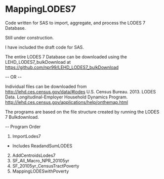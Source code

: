 MappingLODES7
=============

Code written for SAS to import, aggregate, and process the LODES 7 Database.

Still under construction.

I have included the draft code for SAS.

The entire LODES 7 Database can be downloaded using the  LEHD_LODES7_bulkDownload at https://github.com/npr99/LEHD_LODES7_bulkDownload


-- OR --

Individual files can be downloaded from
http://lehd.ces.census.gov/data/#lodes
U.S. Census Bureau. 2013. LODES Data. Longitudinal-Employer Household Dynamics Program. http://lehd.ces.census.gov/applications/help/onthemap.html

The programs are based on the file structure created by running the LODES 7 Bulkdownload.

-- Program Order
1. ImportLodes7
- Includes ReadandSumLODES
2. AddCentroidsLodes7
3. SF_All_Macro_NPR_20105yr
4. SF_20105yr_CensusTractPoverty
5. MappingLODESwithPoverty
